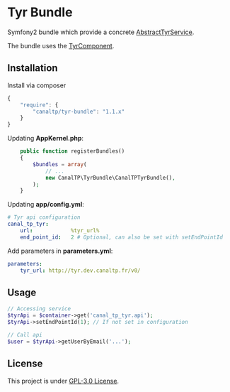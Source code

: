 Tyr Bundle
==========

Symfony2 bundle which provide a concrete [AbstractTyrService](https://github.com/CanalTP/TyrComponent/blob/master/src/AbstractTyrService.php).

The bundle uses the [TyrComponent](https://github.com/CanalTP/TyrComponent).


## Installation

Install via composer

``` js
{
    "require": {
        "canaltp/tyr-bundle": "1.1.x"
    }
}
```

Updating **AppKernel.php**:

``` php
    public function registerBundles()
    {
        $bundles = array(
            // ...
            new CanalTP\TyrBundle\CanalTPTyrBundle(),
        );
    }
```

Updating **app/config.yml**:

``` yml
# Tyr api configuration
canal_tp_tyr:
    url:            %tyr_url%
    end_point_id:   2 # Optional, can also be set with setEndPointId
```

Add parameters in **parameters.yml**:

``` yml
parameters:
    tyr_url: http://tyr.dev.canaltp.fr/v0/
```


## Usage

``` php
// Accessing service
$tyrApi = $container->get('canal_tp_tyr.api');
$tyrApi->setEndPointId(1); // If not set in configuration

// Call api
$user = $tyrApi->getUserByEmail('...');
```


## License

This project is under [GPL-3.0 License](LICENSE).
